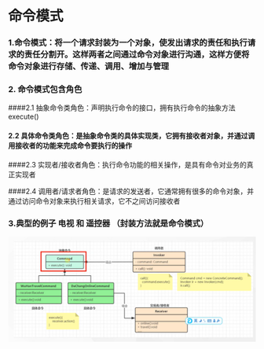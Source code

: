 # 命令模式

### 1.命令模式：将一个请求封装为一个对象，使发出请求的责任和执行请求的责任分割开。这样两者之间通过命令对象进行沟通，这样方便将命令对象进行存储、传递、调用、增加与管理

### 2. 命令模式包含角色

####2.1 抽象命令类角色：声明执行命令的接口，拥有执行命令的抽象方法 execute()

#### 2.2 具体命令类角色：是抽象命令类的具体实现类，它拥有接收者对象，并通过调用接收者的功能来完成命令要执行的操作

####2.3 实现者/接收者角色：执行命令功能的相关操作，是具有命令对业务的真正实现者

####2.4 调用者/请求者角色：是请求的发送者，它通常拥有很多的命令对象，并通过访问命令对象来执行相关请求，它不之间访问接收者

### 3.典型的例子 电视 和 遥控器 （封装方法就是命令模式）

![img.png](../../../../../../../../img/img11.png)